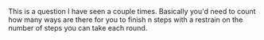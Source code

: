 This is a question I have seen a couple times.
Basically you'd need to count how many ways are there for you to finish n steps with a restrain on the number of steps you can take each round.
